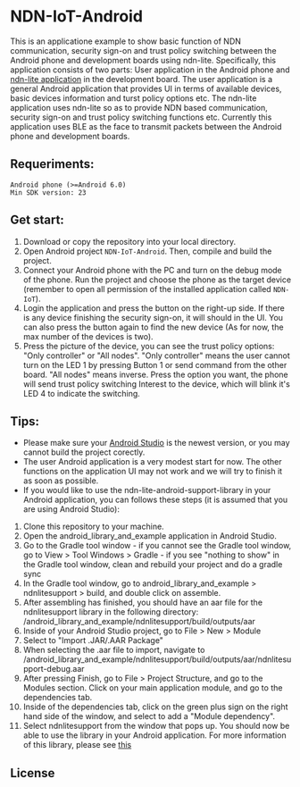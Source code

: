 # NDN-IoT-Android
This is an applicatione example to show basic function of NDN communication, security sign-on and trust policy switching between the Android phone and development boards using ndn-lite. Specifically, this application consists of two parts: User application in the Android phone and [ndn-lite application](https://github.com/gujianxiao/ndn-lite-application-for-nRF52840-BLE_version/tree/master) in the development board. The user application is a general Android application that provides UI in terms of available devices, basic devices information and turst policy options etc. The ndn-lite application uses ndn-lite so as to provide NDN based communication, security sign-on and trust policy switching functions etc. Currently this application uses BLE as the face to transmit packets between the Android phone and development boards.
## Requeriments:
    Android phone (>=Android 6.0)
    Min SDK version: 23
## Get start:
1) Download or copy the repository into your local directory.  
2) Open Android project `NDN-IoT-Android`. Then, compile and build the project.  
3) Connect your Android phone with the PC and turn on the debug mode of the phone. Run the project and choose the phone as the target device (remember to open all permission of the installed application called `NDN-IoT`).
4) Login the application and press the button on the right-up side. If there is any device finishing the security sign-on, it will should in the UI. You can also press the button again to find the new device (As for now, the max number of the devices is two). 
5) Press the picture of the device, you can see the trust policy options: "Only controller" or "All nodes". "Only controller" means the user cannot turn on the LED 1 by pressing Button 1 or send command from the other board. "All nodes" means inverse. Press the option you want, the phone will send trust policy switching Interest to the device, which will blink it's LED 4 to indicate the switching.
## Tips:
* Please make sure your [Android Studio](https://developer.android.com/studio/?gclid=EAIaIQobChMI18_1gPnL3wIVyiCtBh2SfwrAEAAYASAAEgLkEPD_BwE) is the newest version, or you may cannot build the project corectly.
* The user Android application is a very modest start for now. The other functions on the application UI may not work and we will try to finish it as soon as possible.
* If you would like to use the ndn-lite-android-support-library in your Android application, you can follows these steps (it is assumed that you are using Android Studio):

1) Clone this repository to your machine.
2) Open the android_library_and_example application in Android Studio.
3) Go to the Gradle tool window - if you cannot see the Gradle tool window, go to View > Tool Windows > Gradle - if you see "nothing to show" in the Gradle tool window, clean and rebuild your project and do a gradle sync
4) In the Gradle tool window, go to android_library_and_example > ndnlitesupport > build, and double click on assemble.
5) After assembling has finished, you should have an aar file for the ndnlitesupport library in the following directory: /android_library_and_example/ndnlitesupport/build/outputs/aar
6) Inside of your Android Studio project, go to File > New > Module
7) Select to "Import .JAR/.AAR Package"
8) When selecting the .aar file to import, navigate to /android_library_and_example/ndnlitesupport/build/outputs/aar/ndnlitesupport-debug.aar
9) After pressing Finish, go to File > Project Structure, and go to the Modules section. Click on your main application module, and go to the dependencies tab.
10) Inside of the dependencies tab, click on the green plus sign on the right hand side of the window, and select to add a "Module dependency".
11) Select ndnlitesupport from the window that pops up.
You should now be able to use the library in your Android application. For more information of this library, please see [this](https://github.com/peurpdapeurp/ndn-lite-android-support-library)
## License


